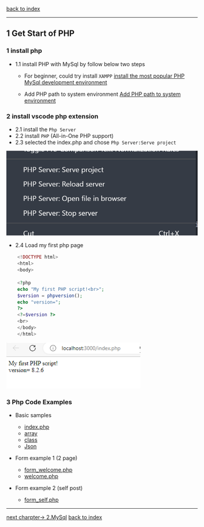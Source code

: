 [back to index](readme.md)

---

## 1 Get Start of PHP

### 1 install php

- 1.1 install PHP with MySql by follow below two steps

    - For beginner, could try install `XAMPP`
     [install the most popular PHP MySql development environment](install_XAMPP.md)

    - Add PHP path to system environment
     [Add PHP path to system environment](config_php.md)

### 2 install vscode php extension

- 2.1 install the `Php Server`
- 2.2 install `PHP` (All-in-One PHP support)
- 2.3 selected the index.php and chose `Php Server:Serve project`

![phpextension](./vscode_phpExtension.png)

- 2.4 Load my first php page

```php
    <!DOCTYPE html>
    <html>
    <body>

    <?php
    echo "My first PHP script!<br>";
    $version = phpversion();
    echo "version=";
    ?>
    <?=$version ?>
    <br>
    </body>
    </html>
```

![myfirstphp](./MyfirstPhp.png)

### 3 Php Code Examples

- Basic samples
  - [index.php](./index.php)
  - [array](./samples_array.php)
  - [class](./samples_class.php)
  - [Json](./samples_json.php)

- Form example 1 (2 page)
  - [form_welcome.php](./1_form/form_welcome.php)
  - [welcome.php](./1_form/welcome.php)

- Form example 2 (self post)
  - [form_self.php](./1_form/form_self.php)

---

   [next charpter-> 2.MySql](2.mysql.md)
   [back to index](readme.md)
